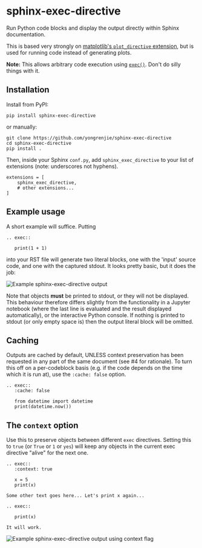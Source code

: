 # sphinx-exec-directive

Run Python code blocks and display the output directly within Sphinx documentation.

This is based very strongly on [matplotlib's `plot_directive` extension](https://matplotlib.org/stable/api/sphinxext_plot_directive_api.html?highlight=plot%20directive#module-matplotlib.sphinxext.plot_directive), but is used for running code instead of generating plots.

**Note:** This allows arbitrary code execution using [`exec()`](https://docs.python.org/3/library/functions.html#exec). Don't do silly things with it.


## Installation

Install from PyPI:

```
pip install sphinx-exec-directive
```

or manually:

```
git clone https://github.com/yongrenjie/sphinx-exec-directive
cd sphinx-exec-directive
pip install .
```

Then, inside your Sphinx `conf.py`, add `sphinx_exec_directive` to your list of extensions (note: underscores not hyphens).

```
extensions = [
    sphinx_exec_directive,
    # other extensions...
]
```


## Example usage

A short example will suffice. Putting

```
.. exec::
   
   print(1 + 1)
```

into your RST file will generate two literal blocks, one with the 'input' source code, and one with the captured stdout.
It looks pretty basic, but it does the job:

![Example sphinx-exec-directive output](https://i.stack.imgur.com/5sVSS.png)

Note that objects **must** be printed to stdout, or they will not be displayed.
This behaviour therefore differs slightly from the functionality in a Jupyter notebook (where the last line is evaluated and the result displayed automatically), or the interactive Python console.
If nothing is printed to stdout (or only empty space is) then the output literal block will be omitted.

## Caching

Outputs are cached by default, UNLESS context preservation has been requested in any part of the same document (see #4 for rationale).
To turn this off on a per-codeblock basis (e.g. if the code depends on the time which it is run at), use the `:cache: false` option.

```
.. exec::
   :cache: false
   
   from datetime import datetime
   print(datetime.now())
```

## The `context` option

Use this to preserve objects between different `exec` directives.
Setting this to `true` (or `True` or `1` or `yes`) will keep any objects in the current exec directive "alive" for the next one.

```
.. exec::
   :context: true

   x = 5
   print(x)

Some other text goes here... Let's print x again...

.. exec::

   print(x)

It will work.

```

![Example sphinx-exec-directive output using context flag](https://i.stack.imgur.com/FdvRm.png)
